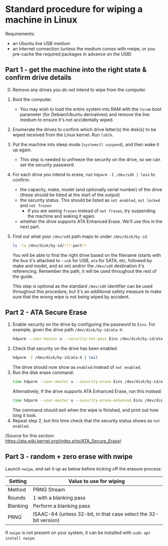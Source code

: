 # Standard procedure for wiping a machine in Linux

Requirements: 
- an Ubuntu live USB medium
- an Internet connection (unless the medium comes with nwipe, or you pre-cache the required packages in advance on the USB)

## Part 1 - get the machine into the right state & confirm drive details
0. Remove any drives you *do not* intend to wipe from the computer.
1. Boot the computer.
    - You may wish to load the entire system into RAM with the `toram` boot parameter (for Debian/Ubuntu derivatives) and remove the live medium to ensure it's not accidentally wiped.
2. Enumerate the drives to confirm which drive letter(s) the disk(s) to be wiped received from the Linux kernel. Run `lsblk`.
3. Put the machine into sleep mode (`systemctl suspend`), and then wake it up again.
    - This step is needed to unfreeze the security on the drive, so we can set the security password.
4. For each drive you intend to erase, run `hdparm -I /dev/sdX | less` to confirm:
    - the capacity, make, model (and optionally serial number) of the drive (these should be listed at the start of the output)
    - the security status. This should be listed as `not enabled`, `not locked` and `not frozen`
      - If you are seeing `frozen` instead of `not frozen`, try suspending the machine and waking it again.
    - whether the drive supports ATA Enhanced Erase. We'll use this in the next part.
5. Find out what your `/dev/sdX` path maps to under `/dev/disk/by-id`:
   ```sh
   ls -la /dev/disk/by-id/!(*-part*)
   ```
   You will be able to find the right drive based on the filename (starts with the bus it's attached to - `usb` for USB, `ata` for SATA, etc, followed by make and model, and so on) and/or the `/dev/sdX` destination it's referencing. Remember the path, it will be used throughout the rest of the guide.

   This step is optional as the standard `/dev/sdX` identifier can be used throughout this procedure, but it's an additional safety measure to make sure that the wrong wipe is not being wiped by accident.

## Part 2 - ATA Secure Erase
1. Enable security on the drive by configuring the password to `Eins`. For example, given the drive path `/dev/disk/by-id/ata-X`:
   ```sh
   hdparm --user-master u --security-set-pass Eins /dev/disk/by-id/ata-X
   ```
2. Check that security on the drive has been enabled
   ```sh
   hdparm -I /dev/disk/by-id/ata-X | tail
   ```
   The drive should now show as `enabled` instead of `not enabled`.
3. Run the disk erase command:
   ```sh
   time hdparm --user-master u --security-erase Eins /dev/disk/by-id/ata-X
   ```
   Alternatively, if the drive supports ATA Enhanced Erase, run this instead:
   ```sh
   time hdparm --user-master u --security-erase-enhanced Eins /dev/disk/by-id/ata-X
   ```
   The command should exit when the wipe is finished, and print out how long it took.
4. Repeat step 2, but this time check that the security status shows as `not enabled`.

(Source for this section: https://ata.wiki.kernel.org/index.php/ATA_Secure_Erase)

## Part 3 - random + zero erase with nwipe
Launch `nwipe`, and set it up as below before kicking off the erasure process:

|Setting|Value to use for wiping|
|-------|-----------------------|
|Method|PRNG Stream|
|Rounds|1 with a blanking pass|
|Blanking|Perform a blanking pass|
|PRNG| ISAAC-64 (unless 32-bit, in that case select the 32-bit version)|

If `nwipe` is not present on your system, it can be installed with `sudo apt install nwipe`.
